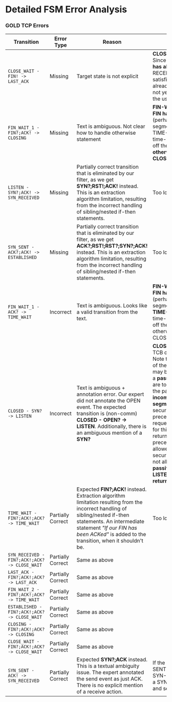 # Detailed FSM Error Analysis

### GOLD TCP Errors

| Transition | Error Type | Reason | Text |
|--|--|--|--|
| `CLOSE_WAIT - FIN! -> LAST_ACK` | Missing | Target state is not explicit | **CLOSE-WAIT STATE**: Since the remote side **has already sent `FIN`**, RECEIVEs must be satisfied by text already on hand, but not yet delivered to the user. |
| `FIN_WAIT_1 - FIN?;ACK! -> CLOSING` | Missing | Text is ambiguous. Not clear how to handle otherwise statement | **FIN-WAIT-1**: **If our FIN has been ACKed** (perhaps in this segment), then enter TIME-WAIT, start the time-wait timer, turn off the other timers; **otherwise enter the CLOSING state.** |
| `LISTEN - SYN?;ACK! -> SYN_RECEIVED` | Missing | Partially correct transition that is eliminated by our filter, as we get  **SYN?;RST!;ACK!** instead. This is an extraction algorithm limitation, resulting from the incorrect handling of sibling/nested if-then statements. | Too long, see [here](https://github.com/RFCNLP/RFCNLP/blob/main/rfcs-annotated/TCP.txt#L4091) |
| `SYN_SENT - ACK?;ACK! -> ESTABLISHED` | Missing | Partially correct transition that is eliminated by our filter, as we get  **ACK?;RST!;RST?;SYN?;ACK!** instead. This is an extraction algorithm limitation, resulting from the incorrect handling of sibling/nested if-then statements. | Too long, see [here](https://github.com/RFCNLP/RFCNLP/blob/main/rfcs-annotated/TCP.txt#L4199) |
| `FIN_WAIT_1 - ACK? -> TIME_WAIT` | Incorrect | Text is ambiguous. Looks like a valid transition from the text. | **FIN-WAIT-1**: **If our FIN has been ACKed** (perhaps in this segment), then **enter TIME-WAIT**, start the time-wait timer, turn off the other timers; otherwise enter the CLOSING state. |
| `CLOSED - SYN? -> LISTEN` | Incorrect | Text is ambiguous + annotation error. Our expert did not annotate the OPEN event. The expected transition is (non-comm) **CLOSED - OPEN? -> LISTEN**. Additionally, there is an ambiguous mention of a **SYN?** | **CLOSED STATE** (i.e., TCB does not exist)  Note that some parts of the foreign socket may be unspecified in a **passive OPEN** and are to be filled in by the parameters of the **incoming SYN segment**. Verify the security and precedence requested are allowed for this user, if not return "error: precedence not allowed" or "error: security/compartment not allowed." **If passive, enter the LISTEN state and return**. |
| `TIME_WAIT - FIN?;ACK!;ACK? -> TIME_WAIT` | Partially Correct | Expected **FIN?;ACK!** instead. Extraction algorithm limitation resulting from the incorrect handling of sibling/nested if-then statements. An intermediate statement *"If our FIN has been ACKed"* is added to the transition, when it shouldn't be. | Too long, see [here](https://github.com/RFCNLP/RFCNLP/blob/main/rfcs-annotated/TCP.txt#L4091) |
| `SYN_RECEIVED - FIN?;ACK!;ACK? -> CLOSE_WAIT` | Partially Correct | Same as above | |
| `LAST_ACK - FIN?;ACK!;ACK? -> LAST_ACK` | Partially Correct | Same as above | |
| `FIN_WAIT_2 - FIN?;ACK!;ACK? -> TIME_WAIT` | Partially Correct | Same as above | |
| `ESTABLISHED - FIN?;ACK!;ACK? -> CLOSE_WAIT` | Partially Correct | Same as above | |
| `CLOSING - FIN?;ACK!;ACK? -> CLOSING`  | Partially Correct | Same as above | |
| `CLOSE_WAIT - FIN?;ACK!;ACK? -> CLOSE_WAIT` | Partially Correct | Same as above | |
| `SYN_SENT - ACK! -> SYN_RECEIVED` | Partially Correct |  Expected **SYN?;ACK** instead. This is a textual ambiguity issue. The expert annotated the send event as just ACK. There is no explicit mention of a receive action. | If  the  state  is  SYN-SENT  then  enter  SYN-RECEIVED,  form a SYN,ACK  segment  and  send  it. | 
